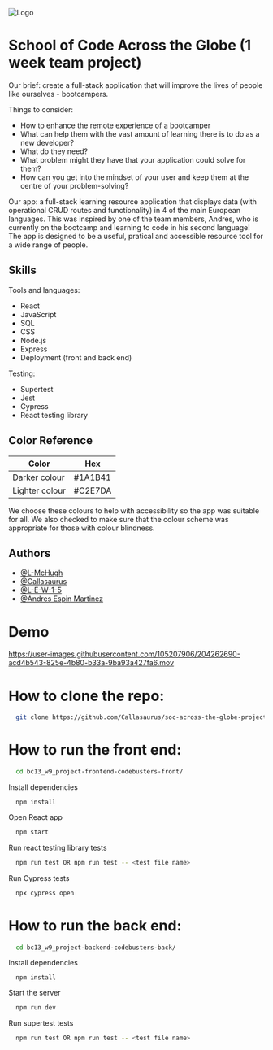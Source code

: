 

![Logo](https://i.postimg.cc/Dwp8SNVr/Who-are-you-gonna-call-1.jpg)

# School of Code Across the Globe (1 week team project)

Our brief: create a full-stack application that will improve the lives of people like ourselves - bootcampers. 

Things to consider: 
- How to enhance the remote experience of a bootcamper
- What can help them with the vast amount of learning there is to do as a new developer?
- What do they need?
- What problem might they have that your application could solve for them?
- How can you get into the mindset of your user and keep them at the centre of your problem-solving?

Our app: a full-stack learning resource application that displays data (with operational CRUD routes and functionality) in 4 of the main European languages. This was inspired by one of the team members, Andres, who is currently on the bootcamp and learning to code in his second language! The app is designed to be a useful, pratical and accessible resource tool for a wide range of people. 

## Skills

Tools and languages:
- React
- JavaScript
- SQL
- CSS
- Node.js
- Express
- Deployment (front and back end)

Testing:
- Supertest
- Jest
- Cypress
- React testing library 


## Color Reference

| Color             | Hex                                                                |
| ----------------- | ------------------------------------------------------------------ |
| Darker colour | #1A1B41 |
| Lighter colour| #C2E7DA |

We choose these colours to help with accessibility so the app was suitable for all. We also checked to make sure that the colour scheme was appropriate for those with colour blindness. 


## Authors

- [@L-McHugh](https://github.com/L-McHugh)
- [@Callasaurus](https://github.com/Callasaurus)
- [@L-E-W-1-5](https://github.com/L-E-W-1-5)
- [@Andres Espin Martinez](https://github.com/andres3m)


# Demo

https://user-images.githubusercontent.com/105207906/204262690-acd4b543-825e-4b80-b33a-9ba93a427fa6.mov

# How to clone the repo:

```bash
  git clone https://github.com/Callasaurus/soc-across-the-globe-project.git
```

# How to run the front end:

```bash
  cd bc13_w9_project-frontend-codebusters-front/
```

Install dependencies

```react
  npm install
```

Open React app

```bash
  npm start
```

Run react testing library tests 


```bash
  npm run test OR npm run test -- <test file name>
```

Run Cypress tests

```bash
  npx cypress open
```

# How to run the back end:

```bash
  cd bc13_w9_project-backend-codebusters-back/
```

Install dependencies

```react
  npm install
```

Start the server

```bash
  npm run dev
```

Run supertest tests 

```bash
  npm run test OR npm run test -- <test file name>
```
